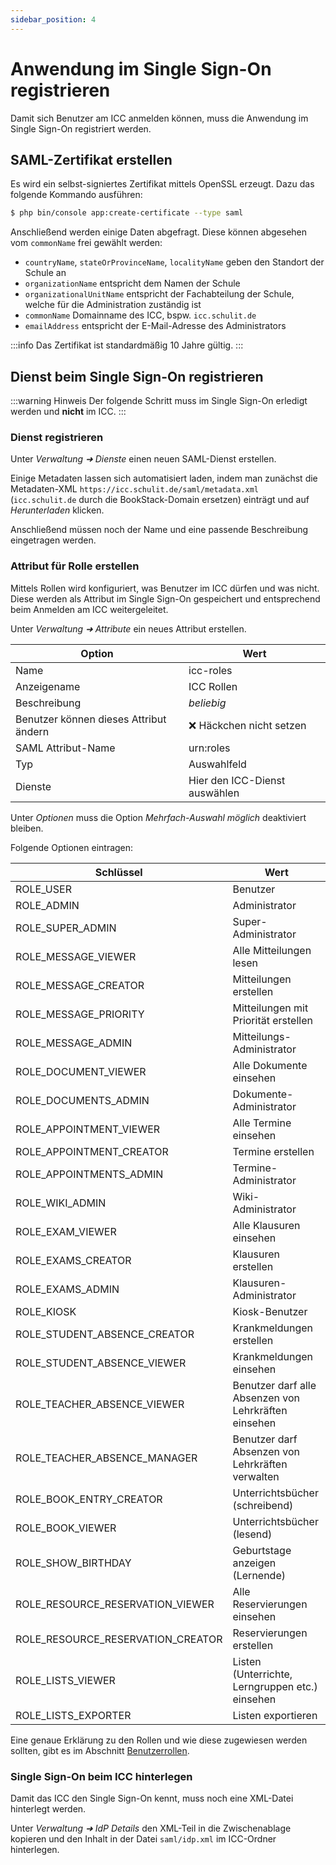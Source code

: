```yaml
---
sidebar_position: 4
---
```


# Anwendung im Single Sign-On registrieren

Damit sich Benutzer am ICC anmelden können, muss die Anwendung im Single Sign-On registriert werden. 

## SAML-Zertifikat erstellen

Es wird ein selbst-signiertes Zertifikat mittels OpenSSL erzeugt. Dazu das folgende Kommando ausführen:

```bash
$ php bin/console app:create-certificate --type saml
```

Anschließend werden einige Daten abgefragt. Diese können abgesehen vom `commonName` frei gewählt werden:

* `countryName`, `stateOrProvinceName`, `localityName` geben den Standort der Schule an
* `organizationName` entspricht dem Namen der Schule
* `organizationalUnitName` entspricht der Fachabteilung der Schule, welche für die Administration zuständig ist
* `commonName` Domainname des ICC, bspw. `icc.schulit.de`
* `emailAddress` entspricht der E-Mail-Adresse des Administrators

:::info
Das Zertifikat ist standardmäßig 10 Jahre gültig.
:::

## Dienst beim Single Sign-On registrieren

:::warning Hinweis
Der folgende Schritt muss im Single Sign-On erledigt werden und **nicht** im ICC.
:::

### Dienst registrieren

Unter *Verwaltung ➜ Dienste* einen neuen SAML-Dienst erstellen.

Einige Metadaten lassen sich automatisiert laden, indem man zunächst die Metadaten-XML `https://icc.schulit.de/saml/metadata.xml`
(`icc.schulit.de` durch die BookStack-Domain ersetzen) einträgt und auf *Herunterladen* klicken.

Anschließend müssen noch der Name und eine passende Beschreibung eingetragen werden.

### Attribut für Rolle erstellen

Mittels Rollen wird konfiguriert, was Benutzer im ICC dürfen und was nicht. Diese werden als Attribut im Single Sign-On
gespeichert und entsprechend beim Anmelden am ICC weitergeleitet.

Unter *Verwaltung ➜ Attribute* ein neues Attribut erstellen.

| Option                                 | Wert                          |
|----------------------------------------|-------------------------------|
| Name                                   | icc-roles                     |
| Anzeigename                            | ICC Rollen                    |
| Beschreibung                           | *beliebig*                    |
| Benutzer können dieses Attribut ändern | ❌ Häckchen nicht setzen       |
| SAML Attribut-Name                     | urn:roles                     |
| Typ                                    | Auswahlfeld                   |
| Dienste                                | Hier den ICC-Dienst auswählen |

Unter *Optionen* muss die Option *Mehrfach-Auswahl möglich* deaktiviert bleiben.

Folgende Optionen eintragen:

| Schlüssel                         | Wert                                                 |
|-----------------------------------|------------------------------------------------------|
| ROLE_USER                         | Benutzer                                             |
| ROLE_ADMIN                        | Administrator                                        |
| ROLE_SUPER_ADMIN                  | Super-Administrator                                  |
| ROLE_MESSAGE_VIEWER               | Alle Mitteilungen lesen                              |
| ROLE_MESSAGE_CREATOR              | Mitteilungen erstellen                               |
| ROLE_MESSAGE_PRIORITY             | Mitteilungen mit Priorität erstellen                 |
| ROLE_MESSAGE_ADMIN                | Mitteilungs-Administrator                            |
| ROLE_DOCUMENT_VIEWER              | Alle Dokumente einsehen                              |
| ROLE_DOCUMENTS_ADMIN              | Dokumente-Administrator                              |
| ROLE_APPOINTMENT_VIEWER           | Alle Termine einsehen                                |
| ROLE_APPOINTMENT_CREATOR          | Termine erstellen                                    |
| ROLE_APPOINTMENTS_ADMIN           | Termine-Administrator                                |
| ROLE_WIKI_ADMIN                   | Wiki-Administrator                                   |
| ROLE_EXAM_VIEWER                  | Alle Klausuren einsehen                              |
| ROLE_EXAMS_CREATOR                | Klausuren erstellen                                  |
| ROLE_EXAMS_ADMIN                  | Klausuren-Administrator                              |
| ROLE_KIOSK                        | Kiosk-Benutzer                                       |
| ROLE_STUDENT_ABSENCE_CREATOR      | Krankmeldungen erstellen                             |
| ROLE_STUDENT_ABSENCE_VIEWER       | Krankmeldungen einsehen                              |
| ROLE_TEACHER_ABSENCE_VIEWER       | Benutzer darf alle Absenzen von Lehrkräften einsehen |
| ROLE_TEACHER_ABSENCE_MANAGER      | Benutzer darf Absenzen von Lehrkräften verwalten     |
| ROLE_BOOK_ENTRY_CREATOR           | Unterrichtsbücher (schreibend)                       |
| ROLE_BOOK_VIEWER                  | Unterrichtsbücher (lesend)                           |
| ROLE_SHOW_BIRTHDAY                | Geburtstage anzeigen (Lernende)                      |
| ROLE_RESOURCE_RESERVATION_VIEWER  | Alle Reservierungen einsehen                         |
| ROLE_RESOURCE_RESERVATION_CREATOR | Reservierungen erstellen                             |
| ROLE_LISTS_VIEWER                 | Listen (Unterrichte, Lerngruppen etc.) einsehen      |
| ROLE_LISTS_EXPORTER               | Listen exportieren                                   |


Eine genaue Erklärung zu den Rollen und wie diese zugewiesen werden sollten, gibt es im Abschnitt [Benutzerrollen](../roles).

### Single Sign-On beim ICC hinterlegen

Damit das ICC den Single Sign-On kennt, muss noch eine XML-Datei hinterlegt werden.

Unter *Verwaltung ➜ IdP Details* den XML-Teil in die Zwischenablage kopieren und den Inhalt in der Datei `saml/idp.xml`
im ICC-Ordner hinterlegen.